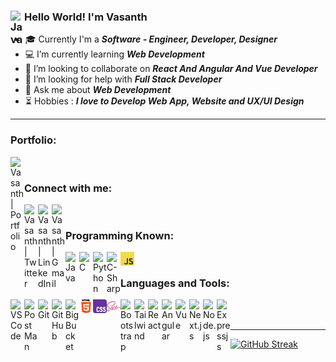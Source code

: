### Hello World! I'm Vasanth <img align="left" alt="Java" width="22px" src="https://emojis.slackmojis.com/emojis/images/1593555389/9579/blob_excited.gif?1593555389" />
- 🎓 Currently I'm a ***Software - Engineer, Developer, Designer***
- 💻 I’m currently learning ***Web Development***
- 👬 I’m looking to collaborate on ***React And Angular And Vue Developer***
- 🔭 I’m looking for help with ***Full Stack Developer***
- 💬 Ask me about ***Web Development***
- ⏳ Hobbies : ***I love to Develop Web App, Website and UX/UI Design***
<hr/>

### Portfolio:

[<img align="left" alt="Vasanth | Portfolio" width="22px" src="https://vasanth1009.github.io/Personal-Portfolio/Image/favicon.png" />][website]
<br />

### Connect with me:

[<img align="left" alt="Vasanth | Twitter" width="22px" src="https://abs.twimg.com/favicons/twitter.ico" />][twitter]
[<img align="left" alt="Vasanth | LinkedIn" width="22px" src="https://static-exp1.licdn.com/sc/h/al2o9zrvru7aqj8e1x2rzsrca" />][linkedin]
[<img align="left" alt="Vasanth | Gmail" width="22px" src="https://ssl.gstatic.com/ui/v1/icons/mail/rfr/gmail.ico" />][gmail]
<br />

### Programming Known:

<img align="left" alt="Java" width="22px" src="https://img.icons8.com/fluency/48/null/java-coffee-cup-logo.png" />
<img align="left" alt="C" width="22px" src="https://img.icons8.com/color/48/000000/c-programming.png" />
<img align="left" alt="Python" width="22px" src="https://img.icons8.com/color/48/000000/python.png" />
<img align="left" alt="C-Sharp" width="22px" src="https://img.icons8.com/color/48/000000/c-sharp-logo-2.png" />
<img align="left" alt="JS" width="22px" src="https://raw.githubusercontent.com/github/explore/80688e429a7d4ef2fca1e82350fe8e3517d3494d/topics/javascript/javascript.png" />
<br />

### Languages and Tools:

<img align="left" alt="VS Code" width="22px" src="https://code.visualstudio.com/favicon.ico" />
<img align="left" alt="PostMan" width="22px" src="https://img.icons8.com/external-tal-revivo-color-tal-revivo/24/null/external-postman-is-the-only-complete-api-development-environment-logo-color-tal-revivo.png" />
<img align="left" alt="Git" width="22px" src="https://git-scm.com/favicon.ico" />
<img align="left" alt="GitHub" width="22px" src="https://github.com/fluidicon.png" />
<img align="left" alt="BigBucket" width="22px" src="https://www.atlassian.com/assets/img/favicons/bitbucket/favicon-32x32.png" />
<img align="left" alt="HTML5" width="22px" src="https://raw.githubusercontent.com/github/explore/80688e429a7d4ef2fca1e82350fe8e3517d3494d/topics/html/html.png" />
<img align="left" alt="CSS3" width="22px" src="https://raw.githubusercontent.com/github/explore/80688e429a7d4ef2fca1e82350fe8e3517d3494d/topics/css/css.png" />
<img align="left" alt="Sass" width="22px" src="https://raw.githubusercontent.com/github/explore/80688e429a7d4ef2fca1e82350fe8e3517d3494d/topics/sass/sass.png" />
<img align="left" alt="Bootstrap" width="22px" src="https://getbootstrap.com/docs/5.0/assets/img/favicons/favicon.ico" />
<img align="left" alt="Tailwind" width="22px" src="https://tailwindcss.com/favicons/favicon-16x16.png" />
<img align="left" alt="React" width="22px" src="https://reactjs.org/favicon.ico" />
<img align="left" alt="Angular" width="22px" src="https://angular.io/assets/images/favicons/favicon.ico" />
<img align="left" alt="Vue" width="22px" src="https://vuejs.org/logo.svg" />
<img align="left" alt="Next.js" width="22px" src="https://nextjs.org/favicon.ico" />
<img align="left" alt="Node.js" width="22px" src="https://nodejs.org/static/images/favicons/favicon.png" />
<img align="left" alt="Expressjs" width="22px" src="https://expressjs.com/images/favicon.png" />
<br/>
<br/>
<hr/>

[![GitHub Streak](https://github-readme-streak-stats.herokuapp.com?user=Vasanth1009&theme=dark&hide_border=true)](https://git.io/streak-stats)
<br />
<br />
<br />

[website]: https://vasanth1009.github.io/Personal-Portfolio/
[twitter]: https://twitter.com/Vasanth10091999
[linkedin]: https://www.linkedin.com/in/vasanthprabhakaran/
[gmail]: mailto:vasanthprabhakaran1999@gmail.com
